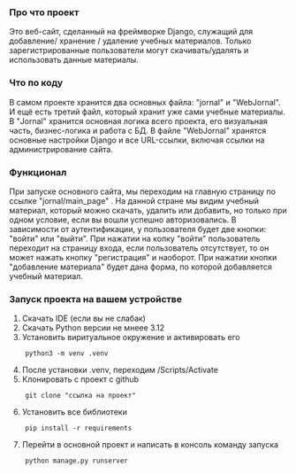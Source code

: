 ### Про что проект 
Это веб-сайт, сделанный на фреймворке Django, служащий для добавление/ хранение / удаление учебных материалов. Только зарегистрированные пользователи могут скачивать/удалять и использовать данные материалы.

### Что по коду
В самом проекте хранится два основных файла: "jornal" и "WebJornal". И ещё есть третий файл, который хранит уже сами учебные материалы. В "Jornal" хранится основная логика всего проекта, его визуальная часть, бизнес-логика и работа с БД. В файле  "WebJornal" хранятся основные настройки Django и все URL-ссылки, включая ссылки на администрирование сайта. 

### Функционал 
При запуске основного сайта, мы переходим на главную страницу по ссылке  "jornal/main_page" . На данной стране мы видим учебный материал, который можно скачать, удалить или добавить, но только при одном условие, если вы вошли успешно авторизовались. В зависимости от аутентификации, у пользователя будет две кнопки: "войти" или "выйти". При нажатии на копку "войти" пользователь переходит на страницу входа, если пользователь отсутствует, то он может нажать кнопку "регистрация" и наоборот. 
При нажатии кнопки "добавление материала" будет дана форма, по которой добавляется учебный материал.

### Запуск проекта на вашем устройстве
1. Скачать IDE (если вы не слабак)
2. Скачать Python версии не мнеее 3.12
3. Установить виритуальное окружение и активировать его
```
	python3 -m venv .venv
```
4. После установки .venv, переходим /Scripts/Activate
5. Клонировать с проект с github
```
	git clone "ссылка на проект"
```
6. Установить все библиотеки
```
	pip install -r requirements	
```
7. Перейти в основной проект и написать в консоль команду запуска
```
	python manage.py runserver	
```
